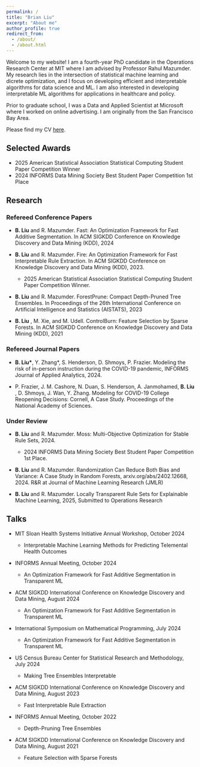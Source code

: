 ```yaml
---
permalink: /
title: "Brian Liu"
excerpt: "About me"
author_profile: true
redirect_from:
  - /about/
  - /about.html
---
```

Welcome to my website! I am a fourth-year PhD candidate in the Operations Research Center at MIT where I am advised by Professor Rahul Mazumder. My research lies in the intersection of statistical machine learning and dicrete optimization, and I focus on developing efficient and interpretable algorithms for data science and ML. I am also interested in developing interpretable ML algorithms for applications in healthcare and policy.

Prior to graduate school, I was a Data and Applied Scientist at Microsoft where I worked on online advertising. I am originally from the San Francisco Bay Area.

Please find my CV [here](files/cvbrian.pdf).

## Selected Awards
- 2025 American Statistical Association Statistical Computing Student Paper Competition Winner
- 2024 INFORMS Data Mining Society Best Student Paper Competition 1st Place

## Research

### Refereed Conference Papers

- **B. Liu**  and R. Mazumder. Fast: An Optimization Framework for Fast Additive Segmentation. In ACM SIGKDD Conference on Knowledge Discovery and Data Mining (KDD), 2024
  
- **B. Liu**  and R. Mazumder. Fire: An Optimization Framework for Fast Interpretable Rule Extraction. In ACM SIGKDD Conference on Knowledge Discovery and Data Mining (KDD), 2023.
  - 2025 American Statistical Association Statistical Computing Student Paper Competition Winner.
  
- **B. Liu**  and R. Mazumder. ForestPrune: Compact Depth-Pruned Tree Ensembles. In Proceedings of the 26th International Conference on Artificial Intelligence and Statistics (AISTATS), 2023
  
- **B. Liu** , M. Xie, and M. Udell. ControlBurn: Feature Selection by Sparse Forests. In ACM SIGKDD Conference on Knowledge Discovery and Data Mining (KDD), 2021

### Refereed Journal Papers
- **B. Liu\***, Y. Zhang\*, S. Henderson, D. Shmoys, P. Frazier. Modeling the risk of in-person instruction during the COVID-19 pandemic, INFORMS Journal of Applied Analytics, 2024.
  
- P. Frazier, J. M. Cashore, N. Duan, S. Henderson, A. Janmohamed, **B. Liu** , D. Shmoys, J. Wan, Y. Zhang.
Modeling for COVID-19 College Reopening Decisions: Cornell, A Case Study. Proceedings of the National Academy of Sciences.


### Under Review
- **B. Liu**  and R. Mazumder. Moss: Multi-Objective Optimization for Stable Rule Sets, 2024.
  - 2024 INFORMS Data Mining Society Best Student Paper Competition 1st Place.
   
- **B. Liu**  and R. Mazumder. Randomization Can Reduce Both Bias and Variance: A Case Study in Random Forests, arxiv.org/abs/2402.12668, 2024. R&R at Journal of Machine Learning Research (JMLR)

- **B. Liu** and R. Mazumder. Locally Transparent Rule Sets for Explainable Machine Learning, 2025, Submitted to Operations Research

## Talks

- MIT Sloan Health Systems Initiative Annual Workshop, October 2024
  - Interpretable Machine Learning Methods for Predicting Telemental Health Outcomes

- INFORMS Annual Meeting, October 2024
  - An Optimization Framework for Fast Additive Segmentation in Transparent ML	

- ACM SIGKDD International Conference on Knowledge Discovery and Data Mining, August 2024
  - An Optimization Framework for Fast Additive Segmentation in Transparent ML	

- International Symposium on Mathematical Programming, July 2024
  - An Optimization Framework for Fast Additive Segmentation in Transparent ML	

- US Census Bureau Center for Statistical Research and Methodology, July 2024
  - Making Tree Ensembles Interpretable

- ACM SIGKDD International Conference on Knowledge Discovery and Data Mining, August 2023
  - Fast Interpretable Rule Extraction	

- INFORMS Annual Meeting, October 2022
  - Depth-Pruning Tree Ensembles

- ACM SIGKDD International Conference on Knowledge Discovery and Data Mining, August 2021
  - Feature Selection with Sparse Forests





